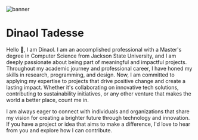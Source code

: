![banner](https://github.com/dinaolmelak/dinaolmelak/assets/32272045/52efec9f-8c3c-4d2e-9ece-c6ae2e6963bb)
# Dinaol Tadesse

Hello 👋, I am Dinaol. I am an accomplished professional with a Master's degree in Computer Science from Jackson State University, and I am deeply passionate about being part of meaningful and impactful projects. Throughout my academic journey and professional career, I have honed my skills in research, programming, and design. Now, I am committed to applying my expertise to projects that drive positive change and create a lasting impact. Whether it's collaborating on innovative tech solutions, contributing to sustainability initiatives, or any other venture that makes the world a better place, count me in.

I am always eager to connect with individuals and organizations that share my vision for creating a brighter future through technology and innovation. If you have a project or idea that aims to make a difference, I'd love to hear from you and explore how I can contribute.
